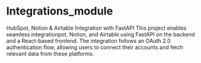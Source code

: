 # Integrations_module
HubSpot, Notion &amp; Airtable Integration with FastAPI This project enables seamless integrationpot, Notion, and Airtable using FastAPI on the backend and a React-based frontend. The integration follows an OAuth 2.0 authentication flow, allowing users to connect their accounts and fetch relevant data from these platforms. 
